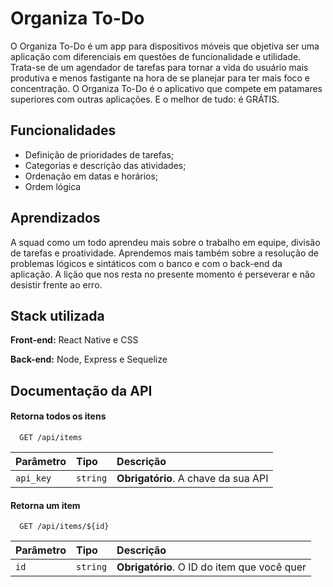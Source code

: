 
# Organiza To-Do

O Organiza To-Do é um app para dispositivos móveis que objetiva ser uma aplicação com diferenciais em questões de funcionalidade e utilidade. Trata-se de um agendador de tarefas para tornar a vida do usuário mais produtiva e menos fastigante na hora de se planejar para ter mais foco e concentração. O Organiza To-Do é o aplicativo que compete em patamares superiores com outras aplicações. E o melhor de tudo: é GRÁTIS.


## Funcionalidades

- Definição de prioridades de tarefas;
- Categorias e descrição das atividades;
- Ordenação em datas e horários;
- Ordem lógica


## Aprendizados

A squad como um todo aprendeu mais sobre o trabalho em equipe, divisão de tarefas e proatividade. Aprendemos mais também sobre a resolução de problemas lógicos e sintáticos com o banco e com o back-end da aplicação. A lição que nos resta no presente momento é perseverar e não desistir frente ao erro.


## Stack utilizada

**Front-end:** React Native e CSS

**Back-end:** Node, Express e Sequelize


## Documentação da API

#### Retorna todos os itens

```http
  GET /api/items
```

| Parâmetro   | Tipo       | Descrição                           |
| :---------- | :--------- | :---------------------------------- |
| `api_key` | `string` | **Obrigatório**. A chave da sua API |

#### Retorna um item

```http
  GET /api/items/${id}
```

| Parâmetro   | Tipo       | Descrição                                   |
| :---------- | :--------- | :------------------------------------------ |
| `id`      | `string` | **Obrigatório**. O ID do item que você quer |



